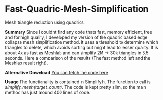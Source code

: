 # Fast-Quadric-Mesh-Simplification
Mesh triangle reduction using quadrics

**Summary** Since I couldnt find any code thats fast, memory efficient, free and for high quality, I developed my version of the quadric based edge collapse mesh simplification method. It uses a threshold to determine which triangles to delete, which avoids sorting but might lead to lesser quality. It is about 4x as fast as Meshlab and can simplify 2M -> 30k triangles in 3.5 seconds. Here a comparison of the [results](http://4.bp.blogspot.com/-Vqb8ac6aHPc/U3I-tDop4LI/AAAAAAAAC4g/xxaBFOSq6so/s1600/Clipboard03.png) (The fast method left and the Meshlab result right).

**Alternative Download** [You can fetch the code here](http://voxels.blogspot.jp/2014/05/quadric-mesh-simplification-with-source.html)

**Usage** The functionality is contained in Simplify.h. The function to call is *simplify_mesh(target_count)*. The code is kept pretty slim, so the main method has just around 400 lines of code. 
